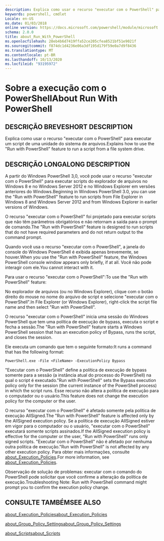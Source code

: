 ```yaml
---
description: Explica como usar o recurso "executar com o PowerShell" para executar um script de uma unidade do sistema de arquivos.
keywords: powershell, cmdlet
Locale: en-US
ms.date: 01/03/2018
online version: https://docs.microsoft.com/powershell/module/microsoft.powershell.core/about/about_run_with_powershell?view=powershell-5.1&WT.mc_id=ps-gethelp
schema: 2.0.0
title: about_Run_With_PowerShell
ms.openlocfilehash: 28eb4b6d7419ffa52ce205cfea8521bf51e9021f
ms.sourcegitcommit: f874dc1d4236e06a3df195d179f59e0a7d9f8436
ms.translationtype: MT
ms.contentlocale: pt-BR
ms.lasthandoff: 10/13/2020
ms.locfileid: "93195972"
---
```

# <a name="about-run-with-powershell"></a><span data-ttu-id="86fb4-104">Sobre a execução com o PowerShell</span><span class="sxs-lookup"><span data-stu-id="86fb4-104">About Run With PowerShell</span></span>

## <a name="short-description"></a><span data-ttu-id="86fb4-105">DESCRIÇÃO BREVE</span><span class="sxs-lookup"><span data-stu-id="86fb4-105">SHORT DESCRIPTION</span></span>

<span data-ttu-id="86fb4-106">Explica como usar o recurso "executar com o PowerShell" para executar um script de uma unidade do sistema de arquivos.</span><span class="sxs-lookup"><span data-stu-id="86fb4-106">Explains how to use the "Run with PowerShell" feature to run a script from a file system drive.</span></span>

## <a name="long-description"></a><span data-ttu-id="86fb4-107">DESCRIÇÃO LONGA</span><span class="sxs-lookup"><span data-stu-id="86fb4-107">LONG DESCRIPTION</span></span>

<span data-ttu-id="86fb4-108">A partir do Windows PowerShell 3,0, você pode usar o recurso "executar com o PowerShell" para executar scripts do explorador de arquivos no Windows 8 e no Windows Server 2012 e no Windows Explorer em versões anteriores do Windows.</span><span class="sxs-lookup"><span data-stu-id="86fb4-108">Beginning in Windows PowerShell 3.0, you can use the "Run with PowerShell" feature to run scripts from File Explorer in Windows 8 and Windows Server 2012 and from Windows Explorer in earlier versions of Windows.</span></span>

<span data-ttu-id="86fb4-109">O recurso "executar com o PowerShell" foi projetado para executar scripts que não têm parâmetros obrigatórios e não retornam a saída para o prompt de comando.</span><span class="sxs-lookup"><span data-stu-id="86fb4-109">The "Run with PowerShell" feature is designed to run scripts that do not have required parameters and do not return output to the command prompt.</span></span>

<span data-ttu-id="86fb4-110">Quando você usa o recurso "executar com o PowerShell", a janela do console do Windows PowerShell é exibida apenas brevemente, se houver.</span><span class="sxs-lookup"><span data-stu-id="86fb4-110">When you use the "Run with PowerShell" feature, the Windows PowerShell console window appears only briefly, if at all.</span></span> <span data-ttu-id="86fb4-111">Você não pode interagir com ele.</span><span class="sxs-lookup"><span data-stu-id="86fb4-111">You cannot interact with it.</span></span>

<span data-ttu-id="86fb4-112">Para usar o recurso "executar com o PowerShell":</span><span class="sxs-lookup"><span data-stu-id="86fb4-112">To use the "Run with PowerShell" feature:</span></span>

<span data-ttu-id="86fb4-113">No explorador de arquivos (ou no Windows Explorer), clique com o botão direito do mouse no nome do arquivo de script e selecione "executar com o PowerShell".</span><span class="sxs-lookup"><span data-stu-id="86fb4-113">In File Explorer (or Windows Explorer), right-click the script file name and then select "Run with PowerShell".</span></span>

<span data-ttu-id="86fb4-114">O recurso "executar com o PowerShell" inicia uma sessão do Windows PowerShell que tem uma política de execução de bypass, executa o script e fecha a sessão.</span><span class="sxs-lookup"><span data-stu-id="86fb4-114">The "Run with PowerShell" feature starts a Windows PowerShell session that has an execution policy of Bypass, runs the script, and closes the session.</span></span>

<span data-ttu-id="86fb4-115">Ele executa um comando que tem o seguinte formato:</span><span class="sxs-lookup"><span data-stu-id="86fb4-115">It runs a command that has the following format:</span></span>

```
PowerShell.exe -File <FileName> -ExecutionPolicy Bypass
```

<span data-ttu-id="86fb4-116">"Executar com o PowerShell" define a política de execução de bypass somente para a sessão (a instância atual do processo do PowerShell) na qual o script é executado.</span><span class="sxs-lookup"><span data-stu-id="86fb4-116">"Run with PowerShell" sets the Bypass execution policy only for the session (the current instance of the PowerShell process) in which the script runs.</span></span>
<span data-ttu-id="86fb4-117">Esse recurso não altera a política de execução para o computador ou o usuário.</span><span class="sxs-lookup"><span data-stu-id="86fb4-117">This feature does not change the execution policy for the computer or the user.</span></span>

<span data-ttu-id="86fb4-118">O recurso "executar com o PowerShell" é afetado somente pela política de execução AllSigned.</span><span class="sxs-lookup"><span data-stu-id="86fb4-118">The "Run with PowerShell" feature is affected only by the AllSigned execution policy.</span></span> <span data-ttu-id="86fb4-119">Se a política de execução AllSigned estiver em vigor para o computador ou o usuário, "executar com o PowerShell" executará somente scripts assinados.</span><span class="sxs-lookup"><span data-stu-id="86fb4-119">If the AllSigned execution policy is effective for the computer or the user, "Run with PowerShell" runs only signed scripts.</span></span> <span data-ttu-id="86fb4-120">"Executar com o PowerShell" não é afetado por nenhuma outra política de execução.</span><span class="sxs-lookup"><span data-stu-id="86fb4-120">"Run with PowerShell" is not affected by any other execution policy.</span></span> <span data-ttu-id="86fb4-121">Para obter mais informações, consulte [about_Execution_Policies](about_Execution_Policies.md).</span><span class="sxs-lookup"><span data-stu-id="86fb4-121">For more information, see [about_Execution_Policies](about_Execution_Policies.md).</span></span>

<span data-ttu-id="86fb4-122">Observação de solução de problemas: executar com o comando do PowerShell pode solicitar que você confirme a alteração da política de execução.</span><span class="sxs-lookup"><span data-stu-id="86fb4-122">Troubleshooting Note: Run with PowerShell command might prompt you to confirm the execution policy change.</span></span>

## <a name="see-also"></a><span data-ttu-id="86fb4-123">CONSULTE TAMBÉM</span><span class="sxs-lookup"><span data-stu-id="86fb4-123">SEE ALSO</span></span>

[<span data-ttu-id="86fb4-124">about_Execution_Policies</span><span class="sxs-lookup"><span data-stu-id="86fb4-124">about_Execution_Policies</span></span>](about_Execution_Policies.md)

[<span data-ttu-id="86fb4-125">about_Group_Policy_Settings</span><span class="sxs-lookup"><span data-stu-id="86fb4-125">about_Group_Policy_Settings</span></span>](about_Group_Policy_Settings.md)

[<span data-ttu-id="86fb4-126">about_Scripts</span><span class="sxs-lookup"><span data-stu-id="86fb4-126">about_Scripts</span></span>](about_Scripts.md)
